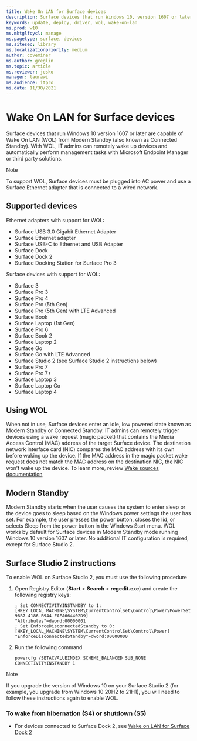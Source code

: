 ```yaml
---
title: Wake On LAN for Surface devices
description: Surface devices that run Windows 10, version 1607 or later and use a Surface Ethernet adapter to connect to a wired network are capable of Wake On LAN (WOL) from Modern Standby.
keywords: update, deploy, driver, wol, wake-on-lan
ms.prod: w10
ms.mktglfcycl: manage
ms.pagetype: surface, devices
ms.sitesec: library
ms.localizationpriority: medium
author: coveminer
ms.author: greglin
ms.topic: article
ms.reviewer: jesko
manager: laurawi
ms.audience: itpro
ms.date: 11/30/2021
---
```


# Wake On LAN for Surface devices 

Surface devices that run Windows 10 version 1607 or later are capable of Wake On LAN (WOL) from Modern Standby (also known as Connected Standby). With WOL, IT admins can remotely wake up devices and automatically perform management tasks with Microsoft Endpoint Manager or third party solutions.

>[!NOTE]
>To support WOL, Surface devices must be plugged into AC power and use a Surface Ethernet adapter that is connected to a wired network.

## Supported devices

Ethernet adapters with support for WOL:

- Surface USB 3.0 Gigabit Ethernet Adapter 
- Surface Ethernet adapter
- Surface USB-C to Ethernet and USB Adapter
- Surface Dock
- Surface Dock 2
- Surface Docking Station for Surface Pro 3

Surface devices with support for WOL:

- Surface 3
- Surface Pro 3
- Surface Pro 4
- Surface Pro (5th Gen)
- Surface Pro (5th Gen) with LTE Advanced
- Surface Book
- Surface Laptop (1st Gen)
- Surface Pro 6
- Surface Book 2
- Surface Laptop 2
- Surface Go
- Surface Go with LTE Advanced
- Surface Studio 2 (see Surface Studio 2 instructions below)
- Surface Pro 7
- Surface Pro 7+
- Surface Laptop 3
- Surface Laptop Go
- Surface Laptop 4

## Using WOL 

When not in use, Surface devices enter an idle, low powered state known as Modern Standby or Connected Standby. IT admins can remotely trigger devices using a wake request (magic packet) that contains the Media Access Control (MAC) address of the target Surface device. The destination network interface card (NIC) compares the MAC address with its own before waking up the device. If the MAC address in the magic packet wake request does not match the MAC address on the destination NIC, the NIC won’t wake up the device. To learn more, review [Wake sources documentation](/windows-hardware/design/device-experiences/modern-standby-wake-sources)

## Modern Standby

Modern Standby starts when the user causes the system to enter sleep or the device goes to sleep based on the Windows power settings the user has set. For example, the user presses the power button, closes the lid, or selects Sleep from the power button in the Windows Start menu. WOL works by default for Surface devices in Modern Standby mode running Windows 10 version 1607 or later. No additional IT configuration is required, except for Surface Studio 2.

## Surface Studio 2 instructions

To enable WOL on Surface Studio 2, you must use the following procedure

1. Open Registry Editor (**Start** > **Search** > **regedit.exe**) and create the following registry keys:

   ```console
   ; Set CONNECTIVITYINSTANDBY to 1:
   [HKEY_LOCAL_MACHINE\SYSTEM\CurrentControlSet\Control\Power\PowerSettings\F15576E8-98B7-4186-B944-EAFA664402D9]
   "Attributes"=dword:00000001
   ; Set EnforceDisconnectedStandby to 0:
   [HKEY_LOCAL_MACHINE\SYSTEM\CurrentControlSet\Control\Power]
   "EnforceDisconnectedStandby"=dword:00000000
   ```

2. Run the following command

    ```powercfg /SETACVALUEINDEX SCHEME_BALANCED SUB_NONE CONNECTIVITYINSTANDBY 1```

> [!NOTE]
> If you upgrade the version of Windows 10 on your Surface Studio 2 (for example, you upgrade from Windows 10 20H2 to 21H1), you will need to follow these instructions again to enable WOL.


### To wake from hibernation (S4) or shutdown (S5) 

- For devices connected to Surface Dock 2, see [Wake on LAN for Surface Dock 2](wake-on-lan-surface-dock2.md)
